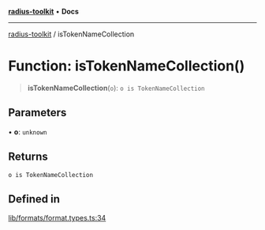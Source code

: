 [**radius-toolkit**](../README.md) • **Docs**

***

[radius-toolkit](../globals.md) / isTokenNameCollection

# Function: isTokenNameCollection()

> **isTokenNameCollection**(`o`): `o is TokenNameCollection`

## Parameters

• **o**: `unknown`

## Returns

`o is TokenNameCollection`

## Defined in

[lib/formats/format.types.ts:34](https://github.com/rangle/radius-token-tango/blob/5b6e6f5adbda55f8c41a4c8308d1d8885a9b9a2f/packages/radius-toolkit/src/lib/formats/format.types.ts#L34)
